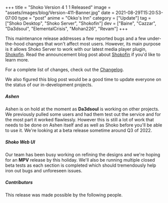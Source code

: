 +++
title = "Shoko Version 4 1 1 Released"
image = "assets/images/blog/Version-411-Banner.jpg"
date = 2021-08-29T15:20:53-07:00
type = "post"
anime = "Okko's Inn"
category = ["Update"]
tag = ["Shoko Desktop", "Shoko Server", "Shokofin"]
dev = ["Baine", "Cazzar", "Da3dsoul", "ElementalCrisis", "Mohan226", "Revam"]
+++

This maintenance release addresses a few reported bugs and a few under-the-hood changes that won't affect most users. However, its main purpose is it allows Shoko Server to work with our latest media player plugin, [Shokofin](https://shokoanime.com/blog/tag/shokofin/). Read the announcement blog post about [Shokofin](https://shokoanime.com/blog/hello-shokofin/) if you'd like to learn more. 

For a complete list of changes, check out the [Changelog](https://docs.shokoanime.com/changelog/).

We also figured this blog post would be a good time to update everyone on the status of our in-development projects. 

##### Ashen 

Ashen is on hold at the moment as **Da3dsoul** is working on other projects. We previously pulled some users and had them test out the service and for the most part it worked flawlessly. However this is still a lot of work that needs to be done on Ashen itself and as well as Shoko before you'll be able to use it. We're looking at a beta release sometime around Q3 of 2022.

##### Shoko Web UI 

Our team has been busy working on refining the designs and we're hoping for an **MPV** release by this holiday. We'll also be running multiple closed beta tests as each section is completed which should tremendously help iron out bugs and unforeseen issues. 

##### Contributors

This release was made possible by the following people.
